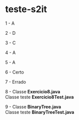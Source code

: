 # teste-s2it

1 - A

2 - D

3 - C

4 - A

5 - A

6 - Certo

7 - Errado

8 - Classe **Exercicio8.java**  
Classe teste **Exercicio8Test.java**

9 - Classe **BinaryTree.java**  
Classe teste **BinaryTreeTest.java**

